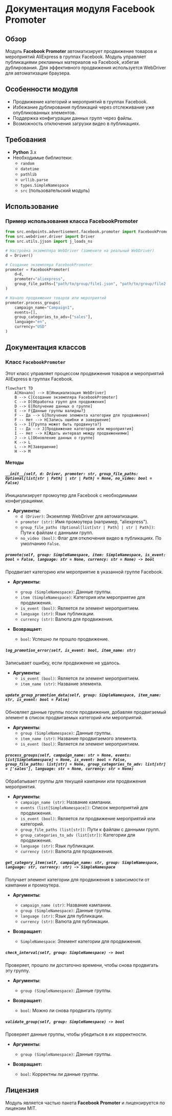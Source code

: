 # Документация модуля Facebook Promoter

## Обзор

Модуль **Facebook Promoter** автоматизирует продвижение товаров и мероприятий AliExpress в группах Facebook. Модуль управляет публикациями рекламных материалов на Facebook, избегая дублирования. Для эффективного продвижения используется WebDriver для автоматизации браузера.

## Особенности модуля

- Продвижение категорий и мероприятий в группах Facebook.
- Избежание дублирования публикаций через отслеживание уже опубликованных элементов.
- Поддержка конфигурации данных групп через файлы.
- Возможность отключения загрузки видео в публикациях.

## Требования

- **Python** 3.x
- Необходимые библиотеки:
  - `random`
  - `datetime`
  - `pathlib`
  - `urllib.parse`
  - `types.SimpleNamespace`
  - `src` (пользовательский модуль)

## Использование

### Пример использования класса FacebookPromoter

```python
from src.endpoints.advertisement.facebook.promoter import FacebookPromoter
from src.webdriver.driver import Driver
from src.utils.jjson import j_loads_ns

# Настройка экземпляра WebDriver (замените на реальный WebDriver)
d = Driver()

# Создание экземпляра FacebookPromoter
promoter = FacebookPromoter(
    d=d, 
    promoter="aliexpress", 
    group_file_paths=["path/to/group/file1.json", "path/to/group/file2.json"]
)

# Начало продвижения товаров или мероприятий
promoter.process_groups(
    campaign_name="Campaign1",
    events=[], 
    group_categories_to_adv=["sales"],
    language="en",
    currency="USD"
)
```

## Документация классов

### Класс `FacebookPromoter`

Этот класс управляет процессом продвижения товаров и мероприятий AliExpress в группах Facebook.

```mermaid
flowchart TD
    A[Начало] --> B[Инициализация WebDriver]
    B --> C[Создание экземпляра FacebookPromoter]
    C --> D[Обработка групп для продвижения]
    D --> E[Получение данных о группе]
    E --> F{Данные группы валидны?}
    F -- Да --> G[Получение элемента категории для продвижения]
    F -- Нет --> H[Запись ошибки и завершение]
    G --> I{Группа может быть продвинута?}
    I -- Да --> J[Продвижение категории или мероприятия]
    I -- Нет --> K[Ждать интервал между продвижениями]
    J --> L[Обновление данных о группе]
    K --> L
    L --> M[Завершение]
    H --> M
```

#### Методы

##### `__init__(self, d: Driver, promoter: str, group_file_paths: Optional[list[str | Path] | str | Path] = None, no_video: bool = False)`

Инициализирует промоутер для Facebook с необходимыми конфигурациями.

- **Аргументы:**
    - `d (Driver)`: Экземпляр WebDriver для автоматизации.
    - `promoter (str)`: Имя промоутера (например, "aliexpress").
    - `group_file_paths (Optional[list[str | Path] | str | Path])`: Пути к файлам с данными групп.
    - `no_video (bool)`: Флаг для отключения видео в публикациях. По умолчанию `False`.

##### `promote(self, group: SimpleNamespace, item: SimpleNamespace, is_event: bool = False, language: str = None, currency: str = None) -> bool`

Продвигает категорию или мероприятие в указанной группе Facebook.

- **Аргументы:**
    - `group (SimpleNamespace)`: Данные группы.
    - `item (SimpleNamespace)`: Категория или мероприятие для продвижения.
    - `is_event (bool)`: Является ли элемент мероприятием.
    - `language (str)`: Язык публикации.
    - `currency (str)`: Валюта для продвижения.

- **Возвращает:**
    - `bool`: Успешно ли прошло продвижение.

##### `log_promotion_error(self, is_event: bool, item_name: str)`

Записывает ошибку, если продвижение не удалось.

- **Аргументы:**
    - `is_event (bool)`: Является ли элемент мероприятием.
    - `item_name (str)`: Название элемента.

##### `update_group_promotion_data(self, group: SimpleNamespace, item_name: str, is_event: bool = False)`

Обновляет данные группы после продвижения, добавляя продвигаемый элемент в список продвигаемых категорий или мероприятий.

- **Аргументы:**
    - `group (SimpleNamespace)`: Данные группы.
    - `item_name (str)`: Название продвигаемого элемента.
    - `is_event (bool)`: Является ли элемент мероприятием.

##### `process_groups(self, campaign_name: str = None, events: list[SimpleNamespace] = None, is_event: bool = False, group_file_paths: list[str] = None, group_categories_to_adv: list[str] = ['sales'], language: str = None, currency: str = None)`

Обрабатывает группы для текущей кампании или продвижения мероприятия.

- **Аргументы:**
    - `campaign_name (str)`: Название кампании.
    - `events (list[SimpleNamespace])`: Список мероприятий для продвижения.
    - `is_event (bool)`: Является ли продвижение мероприятий или категорий.
    - `group_file_paths (list[str])`: Пути к файлам с данными групп.
    - `group_categories_to_adv (list[str])`: Категории для продвижения.
    - `language (str)`: Язык публикации.
    - `currency (str)`: Валюта для продвижения.

##### `get_category_item(self, campaign_name: str, group: SimpleNamespace, language: str, currency: str) -> SimpleNamespace`

Получает элемент категории для продвижения в зависимости от кампании и промоутера.

- **Аргументы:**
    - `campaign_name (str)`: Название кампании.
    - `group (SimpleNamespace)`: Данные группы.
    - `language (str)`: Язык для публикации.
    - `currency (str)`: Валюта для публикации.

- **Возвращает:**
    - `SimpleNamespace`: Элемент категории для продвижения.

##### `check_interval(self, group: SimpleNamespace) -> bool`

Проверяет, прошло ли достаточно времени, чтобы снова продвигать эту группу.

- **Аргументы:**
    - `group (SimpleNamespace)`: Данные группы.

- **Возвращает:**
    - `bool`: Можно ли снова продвигать группу.

##### `validate_group(self, group: SimpleNamespace) -> bool`

Проверяет данные группы, чтобы убедиться в их корректности.

- **Аргументы:**
    - `group (SimpleNamespace)`: Данные группы.

- **Возвращает:**
    - `bool`: Корректны ли данные группы.

## Лицензия

Модуль является частью пакета **Facebook Promoter** и лицензируется по лицензии MIT.